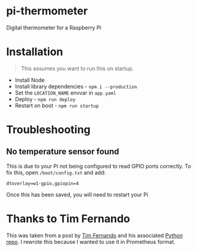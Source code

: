 # pi-thermometer

Digital thermometer for a Raspberry Pi

# Installation

> This assumes you want to run this on startup.

- Install Node
- Install library dependencies - `npm i --production`
- Set the `LOCATION_NAME` envvar in `app.yaml`
- Deploy - `npm run deploy`
- Restart on boot - `npm run startup`

# Troubleshooting

## No temperature sensor found

This is due to your Pi not being configured to read GPIO ports correctly. To
fix this, open `/boot/config.txt` and add:

```
dtoverlay=w1-gpio,gpiopin=4
```

Once this has been saved, you will need to restart your Pi

# Thanks to Tim Fernando

This was taken from a post by [Tim Fernando](https://www.hackster.io/timfernando/a-raspberry-pi-thermometer-you-can-access-anywhere-33061c)
and his associated [Python repo](https://github.com/timfernando/temperature-serve-pi).
I rewrote this because I wanted to use it in Prometheus format.
